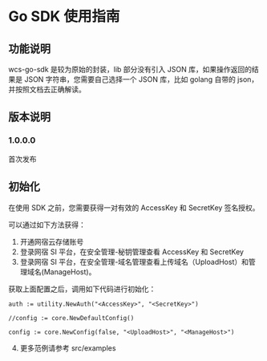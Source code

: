 # Go SDK 使用指南

## 功能说明

wcs-go-sdk 是较为原始的封装，lib 部分没有引入 JSON 库，如果操作返回的结果是 JSON 字符串，您需要自己选择一个 JSON 库，比如 golang 自带的 json，并按照文档去正确解读。

## 版本说明

### 1.0.0.0

首次发布

## 初始化

在使用 SDK 之前，您需要获得一对有效的 AccessKey 和 SecretKey 签名授权。

可以通过如下方法获得：

1. 开通网宿云存储账号
2. 登录网宿 SI 平台，在安全管理-秘钥管理查看 AccessKey 和 SecretKey
3. 登录网宿 SI 平台，在安全管理-域名管理查看上传域名（UploadHost）和管理域名(ManageHost)。

 获取上面配置之后，调用如下代码进行初始化：

 ```
 auth := utility.NewAuth("<AccessKey>", "<SecretKey>")

 //config := core.NewDefaultConfig()

 config := core.NewConfig(false, "<UploadHost>", "<ManageHost>")

 ```

4. 更多范例请参考 src/examples
